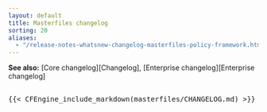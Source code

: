 ```yaml
---
layout: default
title: Masterfiles changelog
sorting: 20
aliases:
  - "/release-notes-whatsnew-changelog-masterfiles-policy-framework.html"
---
```


**See also:** [Core changelog][Changelog], [Enterprise changelog][Enterprise changelog]

<pre>

{{< CFEngine_include_markdown(masterfiles/CHANGELOG.md) >}}

</pre>
